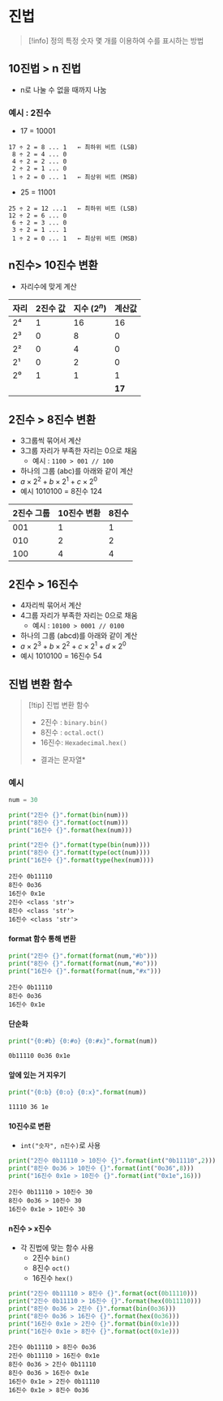 

# 진법 

>[!info] 정의 
> 특정 숫자 몇 개를 이용하여 수를 표시하는 방법 

## 10진법 > n 진법
- n로 나눌 수 없을 때까지 나눔 
### 예시 : 2진수 
-  17 = 10001
```text
17 ÷ 2 = 8 ... 1   ← 최하위 비트 (LSB)
 8 ÷ 2 = 4 ... 0
 4 ÷ 2 = 2 ... 0
 2 ÷ 2 = 1 ... 0
 1 ÷ 2 = 0 ... 1   ← 최상위 비트 (MSB)
```

-  25 = 11001
```text
25 ÷ 2 = 12 ...1   ← 최하위 비트 (LSB)
12 ÷ 2 = 6 ... 0
 6 ÷ 2 = 3 ... 0
 3 ÷ 2 = 1 ... 1
 1 ÷ 2 = 0 ... 1   ← 최상위 비트 (MSB)
```

## n진수> 10진수 변환 
- 자리수에 맞게 계산 

| 자리  | 2진수 값 | 지수 ($2^n$) | 계산값    |
| --- | ----- | ---------- | ------ |
| 2⁴  | 1     | 16         | 16     |
| 2³  | 0     | 8          | 0      |
| 2²  | 0     | 4          | 0      |
| 2¹  | 0     | 2          | 0      |
| 2⁰  | 1     | 1          | 1      |
|     |       |            | **17** |

## 2진수 > 8진수 변환 
- 3그룹씩 묶어서 계산 
- 3그룹 자리가 부족한 자리는 0으로 채움 
	- 예시 : `1100 > 001 // 100` 
- 하나의 그룹 (abc)를 아래와 같이 계산 
- $a \times 2^2 + b \times 2^1 + c \times 2^0$
- 예시 1010100 = 8진수 124

| 2진수 그룹 | 10진수 변환 | 8진수 |
| ------ | ------- | --- |
| 001    | 1       | 1   |
| 010    | 2       | 2   |
| 100    | 4       | 4   |

## 2진수 > 16진수 
- 4자리씩 묶어서 계산 
- 4그룹 자리가 부족한 자리는 0으로 채움 
	- 예시 : `10100 > 0001 // 0100` 
- 하나의 그룹 (abcd)를 아래와 같이 계산 
- $a \times 2^3 + b \times 2^2 + c \times 2^1 + d \times 2^0$
- 예시 1010100 = 16진수 54


## 진법 변환 함수 
>[!tip] 진법 변환 함수 
> - 2진수 : `binary.bin()`
> - 8진수 : `octal.oct()`
> - 16진수: `Hexadecimal.hex()`
> * 결과는 문자열*

### 예시 
```python
num = 30  
  
print("2진수 {}".format(bin(num)))  
print("8진수 {}".format(oct(num)))  
print("16진수 {}".format(hex(num)))  
  
print("2진수 {}".format(type(bin(num))))  
print("8진수 {}".format(type(oct(num))))  
print("16진수 {}".format(type(hex(num))))
```

```text
2진수 0b11110
8진수 0o36
16진수 0x1e
2진수 <class 'str'>
8진수 <class 'str'>
16진수 <class 'str'>
```

#### format 함수 통해 변환 
```python
print("2진수 {}".format(format(num,"#b")))  
print("8진수 {}".format(format(num,"#o")))  
print("16진수 {}".format(format(num,"#x")))
```

```text
2진수 0b11110
8진수 0o36
16진수 0x1e
```

#### 단순화 
```python
print("{0:#b} {0:#o} {0:#x}".format(num))
```

```text
0b11110 0o36 0x1e
```

#### 앞에 있는 거 지우기 
```python
print("{0:b} {0:o} {0:x}".format(num))
```

```text
11110 36 1e
```


#### 10진수로 변환 
- `int("숫자", n진수)`로 사용 

```python
print("2진수 0b11110 > 10진수 {}".format(int("0b11110",2)))  
print("8진수 0o36 > 10진수 {}".format(int("0o36",8)))  
print("16진수 0x1e > 10진수 {}".format(int("0x1e",16)))
```

```text
2진수 0b11110 > 10진수 30
8진수 0o36 > 10진수 30
16진수 0x1e > 10진수 30
```


#### n진수 > x진수 
- 각 진법에 맞는 함수 사용 
	- 2진수 `bin()`
	- 8진수 `oct()`
	- 16진수 `hex()`
```python
print("2진수 0b11110 > 8진수 {}".format(oct(0b11110)))  
print("2진수 0b11110 > 16진수 {}".format(hex(0b11110)))  
print("8진수 0o36 > 2진수 {}".format(bin(0o36)))  
print("8진수 0o36 > 16진수 {}".format(hex(0o36)))  
print("16진수 0x1e > 2진수 {}".format(bin(0x1e)))  
print("16진수 0x1e > 8진수 {}".format(oct(0x1e)))
```

```text
2진수 0b11110 > 8진수 0o36
2진수 0b11110 > 16진수 0x1e
8진수 0o36 > 2진수 0b11110
8진수 0o36 > 16진수 0x1e
16진수 0x1e > 2진수 0b11110
16진수 0x1e > 8진수 0o36
```
